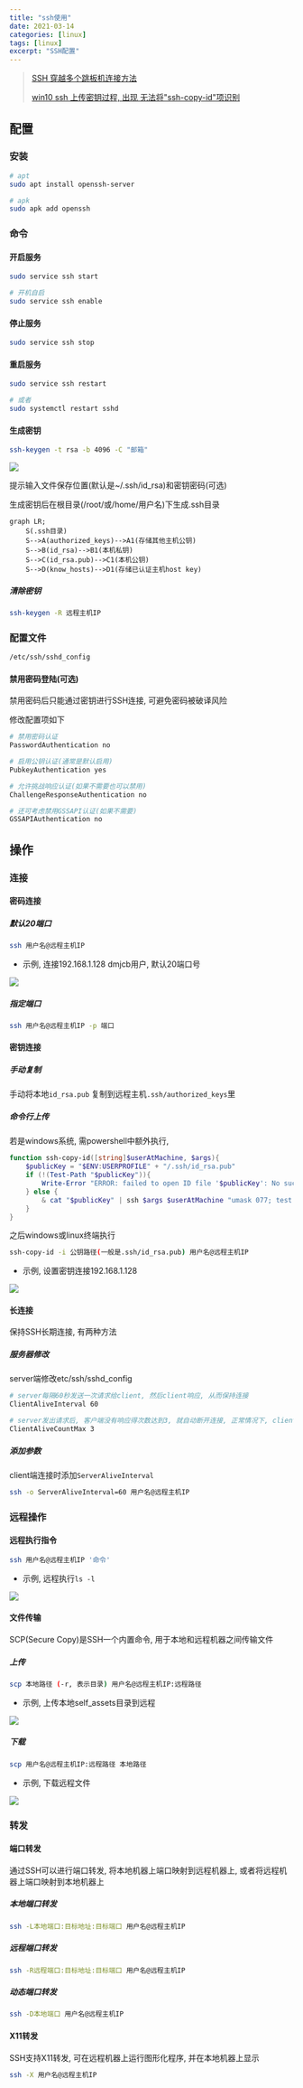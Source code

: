 ```yaml
---
title: "ssh使用"
date: 2021-03-14
categories: [linux]
tags: [linux]
excerpt: "SSH配置"
---
```


> [SSH 穿越多个跳板机连接方法](https://murphypei.github.io/blog/2021/12/ssh-proxyjump.html)
>
> [win10 ssh 上传密钥过程, 出现 无法将"ssh-copy-id"项识别](https://blog.csdn.net/Defiler_Lee/article/details/116278442)

## 配置

### 安装

```sh
# apt
sudo apt install openssh-server

# apk
sudo apk add openssh
```

### 命令

#### 开启服务

```sh
sudo service ssh start

# 开机自启
sudo service ssh enable
```

#### 停止服务

```sh
sudo service ssh stop
```

#### 重启服务

```sh
sudo service ssh restart

# 或者
sudo systemctl restart sshd
```

#### 生成密钥

```sh
ssh-keygen -t rsa -b 4096 -C "邮箱"
```

![](/assets/image/20241213_230300.jpg)

提示输入文件保存位置(默认是~/.ssh/id_rsa)和密钥密码(可选)

生成密钥后在根目录(/root/或/home/用户名)下生成.ssh目录

```mermaid
graph LR;
    S(.ssh目录)
    S-->A(authorized_keys)-->A1(存储其他主机公钥)
    S-->B(id_rsa)-->B1(本机私钥)
    S-->C(id_rsa.pub)-->C1(本机公钥)
    S-->D(know_hosts)-->D1(存储已认证主机host key)
```

##### 清除密钥

```sh
ssh-keygen -R 远程主机IP
```

### 配置文件

```sh
/etc/ssh/sshd_config
```

#### 禁用密码登陆(可选)

禁用密码后只能通过密钥进行SSH连接, 可避免密码被破译风险

修改配置项如下

```sh
# 禁用密码认证
PasswordAuthentication no

# 启用公钥认证(通常是默认启用)
PubkeyAuthentication yes

# 允许挑战响应认证(如果不需要也可以禁用)
ChallengeResponseAuthentication no

# 还可考虑禁用GSSAPI认证(如果不需要)
GSSAPIAuthentication no
```

## 操作

### 连接

#### 密码连接

##### 默认20端口

```sh
ssh 用户名@远程主机IP
```

- 示例, 连接192.168.1.128 dmjcb用户, 默认20端口号

![](/assets/image/20241213_230602.jpg)

##### 指定端口

```sh
ssh 用户名@远程主机IP -p 端口
```

#### 密钥连接

##### 手动复制

手动将本地`id_rsa.pub` 复制到远程主机`.ssh/authorized_keys`里

##### 命令行上传

若是windows系统, 需powershell中额外执行,

```powershell
function ssh-copy-id([string]$userAtMachine, $args){
    $publicKey = "$ENV:USERPROFILE" + "/.ssh/id_rsa.pub"
    if (!(Test-Path "$publicKey")){
        Write-Error "ERROR: failed to open ID file '$publicKey': No such file"
    } else {
        & cat "$publicKey" | ssh $args $userAtMachine "umask 077; test -d .ssh || mkdir .ssh ; cat >> .ssh/authorized_keys || exit 1"
    }
}
```

之后windows或linux终端执行

```sh
ssh-copy-id -i 公钥路径(一般是.ssh/id_rsa.pub) 用户名@远程主机IP
```

- 示例, 设置密钥连接192.168.1.128

![](/assets/image/20241213_230730.jpg)

#### 长连接

保持SSH长期连接, 有两种方法

##### 服务器修改

server端修改etc/ssh/sshd_config

```sh
# server每隔60秒发送一次请求给client, 然后client响应, 从而保持连接
ClientAliveInterval 60 

# server发出请求后, 客户端没有响应得次数达到3, 就自动断开连接, 正常情况下, client不会不响应
ClientAliveCountMax 3 
```

##### 添加参数

client端连接时添加`ServerAliveInterval`

```sh
ssh -o ServerAliveInterval=60 用户名@远程主机IP
```

### 远程操作

#### 远程执行指令

```sh
ssh 用户名@远程主机IP '命令'
```

- 示例, 远程执行`ls -l`

![](/assets/image/20241206_221806.jpg)

#### 文件传输

SCP(Secure Copy)是SSH一个内置命令, 用于本地和远程机器之间传输文件

##### 上传

```sh
scp 本地路径 (-r, 表示目录) 用户名@远程主机IP:远程路径
```

- 示例, 上传本地self_assets目录到远程

![](/assets/image/20241214_135929.jpg)

##### 下载

```sh
scp 用户名@远程主机IP:远程路径 本地路径
```

- 示例, 下载远程文件

![](/assets/image/20241206_221634.jpg)

### 转发

#### 端口转发

通过SSH可以进行端口转发, 将本地机器上端口映射到远程机器上, 或者将远程机器上端口映射到本地机器上

##### 本地端口转发

```sh
ssh -L本地端口:目标地址:目标端口 用户名@远程主机IP
```

##### 远程端口转发

```sh
ssh -R远程端口:目标地址:目标端口 用户名@远程主机IP
```

##### 动态端口转发

```sh
ssh -D本地端口 用户名@远程主机IP
```

#### X11转发

SSH支持X11转发, 可在远程机器上运行图形化程序, 并在本地机器上显示

```sh
ssh -X 用户名@远程主机IP
```